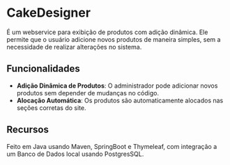 # CakeDesigner

É um webservice para exibição de produtos com adição dinâmica. Ele permite que o usuário adicione novos produtos de maneira simples, sem a necessidade de realizar alterações no sistema.

## Funcionalidades

- **Adição Dinâmica de Produtos**: O administrador pode adicionar novos produtos sem depender de mudanças no código.
- **Alocação Automática**: Os produtos são automaticamente alocados nas seções corretas do site.

## Recursos

Feito em Java usando Maven, SpringBoot e Thymeleaf, com integração a um Banco de Dados local usando PostgresSQL.
